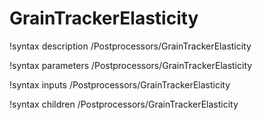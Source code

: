 <!-- MOOSE Documentation Stub: Remove this when content is added. -->

# GrainTrackerElasticity

!syntax description /Postprocessors/GrainTrackerElasticity

!syntax parameters /Postprocessors/GrainTrackerElasticity

!syntax inputs /Postprocessors/GrainTrackerElasticity

!syntax children /Postprocessors/GrainTrackerElasticity
